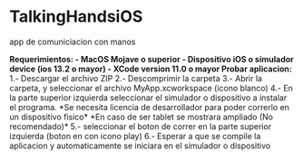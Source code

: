 # TalkingHandsiOS
app de comuniciacion con manos

<b>
Requerimientos:
  - MacOS Mojave o superior
  - Dispositivo iOS o simulador device (ios 13.2 o mayor)
  - XCode version 11.0 o mayor
</b>

<b>
Probar aplicacion:
</b>
1.- Descargar el archivo ZIP
2.- Descomprimir la carpeta
3.- Abrir la carpeta, y seleccionar el archivo MyApp.xcworkspace (icono blanco)
4.- En la parte superior izquierda seleccionar el simulador o dispositivo a instalar el programa.
  *Se necesita licencia de desarrollador para poder correrlo en un dispositivo fisico*
  *En caso de ser tablet se mostrara ampliado (No recomendado)*
5.- seleccionar el boton de correr en la parte superior izquierda (boton en con icono play)
6.- Esperar a que se compile la aplicacion y automaticamente se iniciara en el simulador o dispositivo
